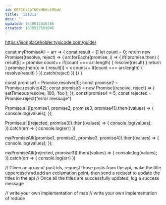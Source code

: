 ```yaml
---
id: K0F1Cz3pTWOsHEHulMKwW
title: '121311'
desc: ''
updated: 1640011816486
created: 1639937593045
---
```


https://jsonplaceholder.typicode.com/guide/

const myPromiseAll = arr => {
  const result = []
  let count = 0;
  return new Promise((resolve, reject) => {
    arr.forEach((promise, i) => {
      if(!promise.then) {
        result[i] = promise 
        count++
        if(count === arr.length) {
          resolve(result)
        }
        return
      }
      promise.then(x =>  {
        result[i] = x
        count++
        if(count === arr.length) {
          resolve(result)
        }
      }).catch(reject)
    })
  })
}

const promise1 = Promise.resolve(3);
const promise2 = Promise.resolve(42);
const promise3 = new Promise((resolve, reject) => {
  setTimeout(resolve, 100, 'foo');
});
const promise4 = 5;
const rejected = Promise.reject("error message")

Promise.all([promise1, promise2, promise3, promise4]).then((values) => {
  console.log(values);
});

Promise.all([rejected, promise3]).then((values) => {
  console.log(values);
}).catch(err => {
  console.log(err)
})

myPromiseAll([promise1, promise2, promise3, promise4]).then((values) => {
  console.log(values);
});

myPromiseAll([rejected, promise3]).then((values) => {
  console.log(values);
}).catch(err => {
  console.log(err)
})

// Given an array of post ids, request those posts from the api, make the title uppercase and add an exclamation point, then send a request to update the titles in the api
// Once all the titles are successfully updated, log a success message

// write your own implementation of map
// write your own implementation of reduce